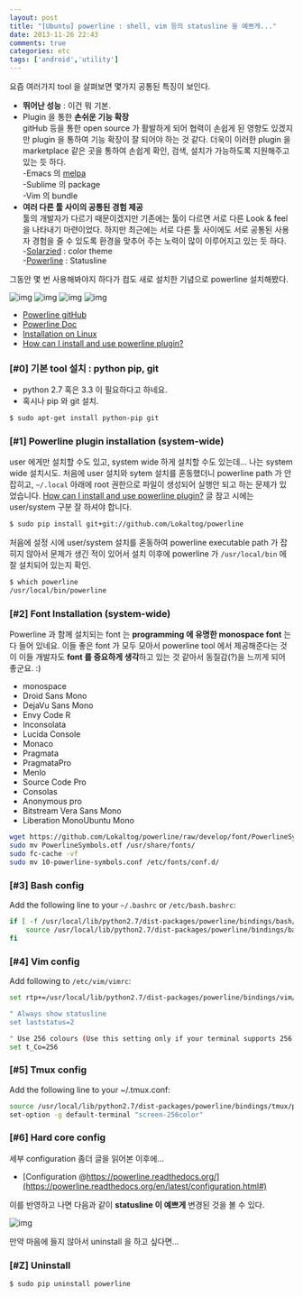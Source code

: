 ```yaml
---
layout: post
title: "[Ubuntu] powerline : shell, vim 등의 statusline 을 예쁘게..."
date: 2013-11-26 22:43
comments: true
categories: etc
tags: ['android','utility']
---
```


요즘 여러가지 tool 을 살펴보면 몇가지 공통된 특징이 보인다.

<!--more-->

* **뛰어난 성능** : 이건 뭐 기본.
* Plugin 을 통한 **손쉬운 기능 확장**<br>
gitHub 등을 통한 open source 가 활발하게 되어 협력이 손쉽게 된 영향도 있겠지만 plugin 을 통하여 기능 확장이 잘 되어야 하는 것 같다. 더욱이 이러한 plugin 을 marketplace 같은 곳을 통하여 손쉽게 확인, 검색, 설치가 가능하도록 지원해주고 있는 듯 하다. <br>
-Emacs 의 [melpa](http://elpa.gnu.org/)<br>
-Sublime 의 package<br>
-Vim 의 bundle<br>
* **여러 다른 툴 사이의 공통된 경험 제공**<br>
툴의 개발자가 다르기 때문이겠지만 기존에는 툴이 다르면 서로 다른 Look & feel 을 나타내기 마련이었다. 하지만 최근에는 서로 다른 툴 사이에도 서로 공통된 사용자 경험을 줄 수 있도록 환경을 맞추어 주는 노력이 많이 이루어지고 있는 듯 하다. <br>
-[Solarzied](http://ethanschoonover.com/solarized) : color theme <br>
-[Powerline](https://powerline.readthedocs.org/en/latest/index.html) : Statusline<br>

그동안 몇 번 사용해봐야지 하다가 컴도 새로 설치한 기념으로 powerline 설치해봤다.
<!--more-->
![img](https://powerline.readthedocs.org/en/latest/_images/pl-mode-normal.png)
![img](https://powerline.readthedocs.org/en/latest/_images/pl-mode-insert.png)
![img](https://powerline.readthedocs.org/en/latest/_images/pl-mode-visual.png)
![img](https://powerline.readthedocs.org/en/latest/_images/pl-mode-replace.png)

* [Powerline gitHub](https://github.com/Lokaltog/powerline)
* [Powerline Doc](https://powerline.readthedocs.org/en/latest/index.html)
* [Installation on Linux](https://powerline.readthedocs.org/en/latest/installation/linux.html#installation-linux)
* [How can I install and use powerline plugin?](http://askubuntu.com/questions/283908/how-can-i-install-and-use-powerline-plugin)


### [#0] 기본 tool 설치 : python pip, git

* python 2.7 혹은 3.3 이 필요하다고 하네요.
* 혹시나 pip 와 git 설치.

```bash
$ sudo apt-get install python-pip git
```

### [#1] Powerline plugin installation (system-wide)
user 에게만 설치할 수도 있고, system wide 하게 설치할 수도 있는데... 나는 system wide 설치시도.
처음에 user 설치와 sytem 설치를 혼동했더니 powerline path 가 안 잡히고, `~/.local` 아래에 root 권한으로 파일이 생성되어 실행안 되고 하는 문제가 있었습니다. [How can I install and use powerline plugin?](http://askubuntu.com/questions/283908/how-can-i-install-and-use-powerline-plugin) 글 참고 시에는 user/system 구분 잘 하셔야 합니다.

```bash
$ sudo pip install git+git://github.com/Lokaltog/powerline
```

처음에 설정 시에 user/system 설치를 혼동하여 powerline executable path 가 잡히지 않아서 문제가 생긴 적이 있어서 설치 이후에 powerline 가 `/usr/local/bin` 에 잘 설치되어 있는지 확인.

```bash
$ which powerline
/usr/local/bin/powerline
```

### [#2] Font Installation (system-wide)

Powerline 과 함께 설치되는 font 는 **programming 에 유명한 monospace font** 는 다 들어 있네요. 이들 좋은 font 가 모두 모아서 powerline tool 에서 제공해준다는 것이 이들 개발자도 **font 를 중요하게 생각**하고 있는 것 같아서 동질감(?)을 느끼게 되어 좋군요. :)

* monospace
* Droid  Sans Mono
* DejaVu Sans Mono
* Envy Code R
* Inconsolata
* Lucida Console
* Monaco
* Pragmata
* PragmataPro
* Menlo
* Source Code Pro
* Consolas
* Anonymous pro
* Bitstream Vera Sans Mono
* Liberation MonoUbuntu Mono

```bash
wget https://github.com/Lokaltog/powerline/raw/develop/font/PowerlineSymbols.otf https://github.com/Lokaltog/powerline/raw/develop/font/10-powerline-symbols.conf
sudo mv PowerlineSymbols.otf /usr/share/fonts/
sudo fc-cache -vf
sudo mv 10-powerline-symbols.conf /etc/fonts/conf.d/
```

### [#3] Bash config
Add the following line to your `~/.bashrc` or `/etc/bash.bashrc`:

```bash
if [ -f /usr/local/lib/python2.7/dist-packages/powerline/bindings/bash/powerline.sh ]; then
    source /usr/local/lib/python2.7/dist-packages/powerline/bindings/bash/powerline.sh
fi
```

### [#4] Vim config
Add following to `/etc/vim/vimrc`: 

```bash
set rtp+=/usr/local/lib/python2.7/dist-packages/powerline/bindings/vim/

" Always show statusline
set laststatus=2

" Use 256 colours (Use this setting only if your terminal supports 256 colours)
set t_Co=256
```

### [#5] Tmux config
Add the following line to your ~/.tmux.conf:

```bash
source /usr/local/lib/python2.7/dist-packages/powerline/bindings/tmux/powerline.conf
set-option -g default-terminal "screen-256color"
```

### [#6] Hard core config

세부 configuration 좀더 글을 읽어본 이후에... 

* [Configuration @https://powerline.readthedocs.org/](https://powerline.readthedocs.org/en/latest/configuration.html#)


이를 반영하고 나면 다음과 같이 **statusline 이 예쁘게** 변경된 것을 볼 수 있다.

![img](https://raw.github.com/tkhwang/tkhwang-etc/master/images/powerline.png)


만약 마음에 들지 않아서 uninstall 을 하고 싶다면...

### [#Z] Uninstall

```bash
$ sudo pip uninstall powerline
```





